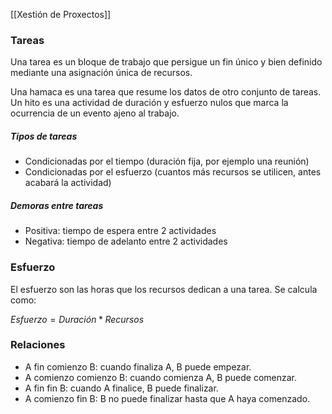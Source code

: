 [[Xestión de Proxectos]]

### Tareas
Una tarea es un bloque de trabajo que persigue un fin único y bien definido mediante una asignación única de recursos.

Una hamaca es una tarea que resume los datos de otro conjunto de tareas. Un hito es una actividad  de duración y esfuerzo nulos que marca la ocurrencia de un evento ajeno al trabajo.
##### Tipos de tareas
+ Condicionadas por el tiempo (duración fija, por ejemplo una reunión)
+ Condicionadas por el esfuerzo (cuantos más recursos se utilicen, antes acabará la actividad)

##### Demoras entre tareas
+ Positiva: tiempo de espera entre 2 actividades
+ Negativa: tiempo de adelanto entre 2 actividades

### Esfuerzo
El esfuerzo son las horas que los recursos dedican a una tarea. Se calcula como:

$Esfuerzo=Duración*Recursos$

### 

### Relaciones
+ A fin comienzo B: cuando finaliza A, B puede empezar.
+ A comienzo comienzo B: cuando comienza A, B puede comenzar.
+ A fin fin B: cuando A finalice, B puede finalizar.
+ A comienzo fin B: B no puede finalizar hasta que A haya comenzado.

